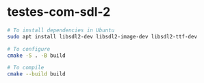 # testes-com-sdl-2

```sh
# To install dependencies in Ubuntu
sudo apt install libsdl2-dev libsdl2-image-dev libsdl2-ttf-dev

# To configure
cmake -S . -B build

# To compile
cmake --build build
```
